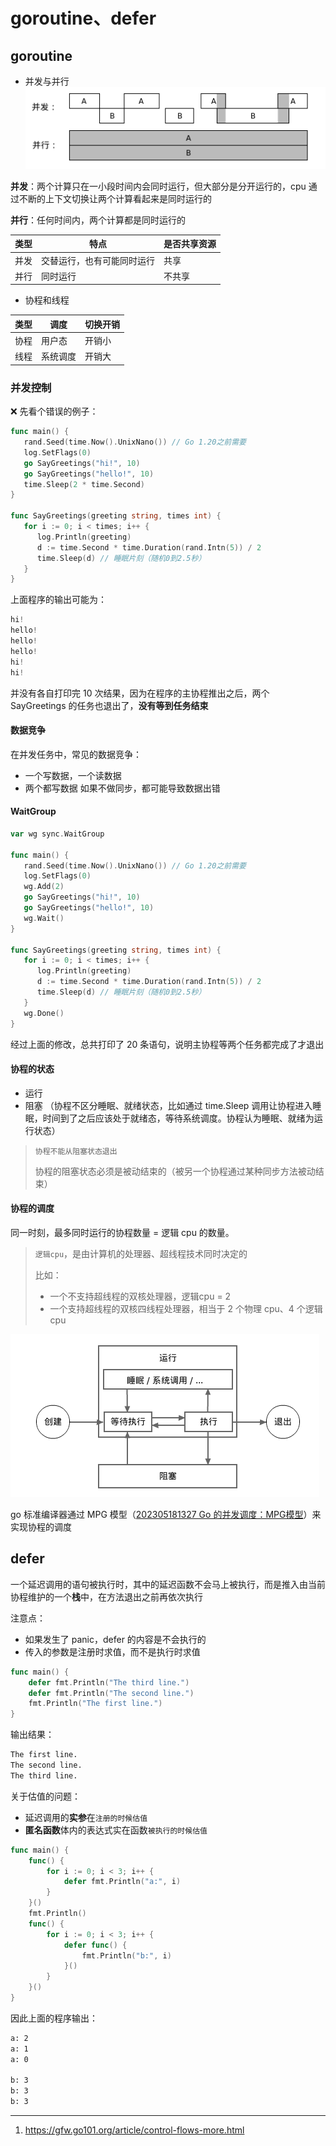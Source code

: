 # goroutine、defer

<!--more-->

## goroutine

- 并发与并行
![](images/posts/Pasted%20image%2020230518121541.png)

**并发**：两个计算只在一小段时间内会同时运行，但大部分是分开运行的，cpu 通过不断的上下文切换让两个计算看起来是同时运行的

**并行**：任何时间内，两个计算都是同时运行的

|类型|特点|是否共享资源|
|-|-|-|
|并发|交替运行，也有可能同时运行|共享|
|并行|同时运行|不共享|

- 协程和线程

|类型|调度|切换开销|
|-|-|-|
|协程|用户态|开销小|
|线程|系统调度|开销大|

### 并发控制

❌ 先看个错误的例子：
```go
func main() {  
   rand.Seed(time.Now().UnixNano()) // Go 1.20之前需要  
   log.SetFlags(0)  
   go SayGreetings("hi!", 10)  
   go SayGreetings("hello!", 10)  
   time.Sleep(2 * time.Second)  
}  
  
func SayGreetings(greeting string, times int) {  
   for i := 0; i < times; i++ {  
      log.Println(greeting)  
      d := time.Second * time.Duration(rand.Intn(5)) / 2  
      time.Sleep(d) // 睡眠片刻（随机0到2.5秒）  
   }  
}
```

上面程序的输出可能为：
```go
hi!
hello!
hello!
hello!
hi!
hi! 
```
并没有各自打印完 10 次结果，因为在程序的主协程推出之后，两个 SayGreetings 的任务也退出了，**没有等到任务结束**

#### 数据竞争
在并发任务中，常见的数据竞争：
- 一个写数据，一个读数据
- 两个都写数据
如果不做同步，都可能导致数据出错

#### WaitGroup

```go {hl_lines=[1,6,9,18]}
var wg sync.WaitGroup  
  
func main() {  
   rand.Seed(time.Now().UnixNano()) // Go 1.20之前需要  
   log.SetFlags(0)  
   wg.Add(2)  
   go SayGreetings("hi!", 10)  
   go SayGreetings("hello!", 10)  
   wg.Wait()  
}  
  
func SayGreetings(greeting string, times int) {  
   for i := 0; i < times; i++ {  
      log.Println(greeting)  
      d := time.Second * time.Duration(rand.Intn(5)) / 2  
      time.Sleep(d) // 睡眠片刻（随机0到2.5秒）  
   }  
   wg.Done()  
}
```

经过上面的修改，总共打印了 20 条语句，说明主协程等两个任务都完成了才退出

#### 协程的状态

- 运行
- 阻塞 （协程不区分睡眠、就绪状态，比如通过 time.Sleep 调用让协程进入睡眠，时间到了之后应该处于就绪态，等待系统调度。协程认为睡眠、就绪为运行状态）
> `协程不能从阻塞状态退出`
> 
> 协程的阻塞状态必须是被动结束的（被另一个协程通过某种同步方法被动结束）

#### 协程的调度

同一时刻，最多同时运行的协程数量 = 逻辑 cpu 的数量。

>  `逻辑cpu`，是由计算机的处理器、超线程技术同时决定的
>  
>  比如：
>  - 一个不支持超线程的双核处理器，逻辑cpu = 2
>  - 一个支持超线程的双核四线程处理器，相当于 2 个物理 cpu、4 个逻辑 cpu

![](images/posts/Pasted%20image%2020230518130309.png)

go 标准编译器通过 MPG 模型（[202305181327 Go 的并发调度：MPG模型](content/posts/go/golang-underlying/202305181327%20Go%20的并发调度：MPG模型.md)）来实现协程的调度

## defer

一个延迟调用的语句被执行时，其中的延迟函数不会马上被执行，而是推入由当前协程维护的一个**栈**中，在方法退出之前再依次执行

注意点：
- 如果发生了 panic，defer 的内容是不会执行的
- 传入的参数是注册时求值，而不是执行时求值

```go
func main() {
	defer fmt.Println("The third line.")
	defer fmt.Println("The second line.")
	fmt.Println("The first line.")
}
```
输出结果：
```txt
The first line.
The second line.
The third line.
```

关于估值的问题：
- 延迟调用的**实参**在`注册的时候估值`
- **匿名函数**体内的表达式实在函数`被执行的时候估值`
```go
func main() {
	func() {
		for i := 0; i < 3; i++ {
			defer fmt.Println("a:", i)
		}
	}()
	fmt.Println()
	func() {
		for i := 0; i < 3; i++ {
			defer func() {
				fmt.Println("b:", i)
			}()
		}
	}()
}
```
因此上面的程序输出：
```txt
a: 2
a: 1
a: 0

b: 3
b: 3
b: 3
```



----
1. https://gfw.go101.org/article/control-flows-more.html
